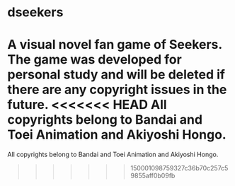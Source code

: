 # dseekers
A visual novel fan game of Seekers.
The game was developed for personal study and will be deleted if there are any copyright issues in the future.
<<<<<<< HEAD
All copyrights belong to Bandai and Toei Animation and Akiyoshi Hongo.
=======
All copyrights belong to Bandai and Toei Animation and Akiyoshi Hongo.
>>>>>>> 150001098759327c36b70c257c59855aff0b09fb
